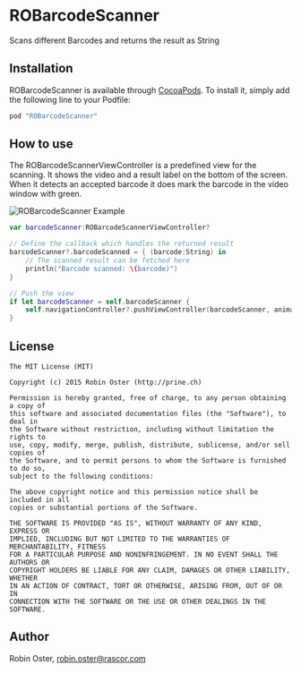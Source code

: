 # ROBarcodeScanner
Scans different Barcodes and returns the result as String

## Installation

ROBarcodeScanner is available through [CocoaPods](http://cocoapods.org). To install
it, simply add the following line to your Podfile:

```ruby
pod "ROBarcodeScanner"
```

## How to use

The ROBarcodeScannerViewController is a predefined view for the scanning. It shows the video and a result label on the bottom of the screen. When it detects an accepted barcode it does mark the barcode in the video window with green.

![ROBarcodeScanner Example](https://raw.githubusercontent.com/prine/ROBarcodeScanner/master/Screenshot.png)

```swift
var barcodeScanner:ROBarcodeScannerViewController?

// Define the callback which handles the returned result
barcodeScanner?.barcodeScanned = { (barcode:String) in
    // The scanned result can be fetched here
    println("Barcode scanned: \(barcode)")
}

// Push the view
if let barcodeScanner = self.barcodeScanner {
    self.navigationController?.pushViewController(barcodeScanner, animated: true)
}

```

## License

```
The MIT License (MIT)

Copyright (c) 2015 Robin Oster (http://prine.ch)

Permission is hereby granted, free of charge, to any person obtaining a copy of
this software and associated documentation files (the "Software"), to deal in
the Software without restriction, including without limitation the rights to
use, copy, modify, merge, publish, distribute, sublicense, and/or sell copies of
the Software, and to permit persons to whom the Software is furnished to do so,
subject to the following conditions:

The above copyright notice and this permission notice shall be included in all
copies or substantial portions of the Software.

THE SOFTWARE IS PROVIDED "AS IS", WITHOUT WARRANTY OF ANY KIND, EXPRESS OR
IMPLIED, INCLUDING BUT NOT LIMITED TO THE WARRANTIES OF MERCHANTABILITY, FITNESS
FOR A PARTICULAR PURPOSE AND NONINFRINGEMENT. IN NO EVENT SHALL THE AUTHORS OR
COPYRIGHT HOLDERS BE LIABLE FOR ANY CLAIM, DAMAGES OR OTHER LIABILITY, WHETHER
IN AN ACTION OF CONTRACT, TORT OR OTHERWISE, ARISING FROM, OUT OF OR IN
CONNECTION WITH THE SOFTWARE OR THE USE OR OTHER DEALINGS IN THE SOFTWARE.
```

## Author

Robin Oster, robin.oster@rascor.com
